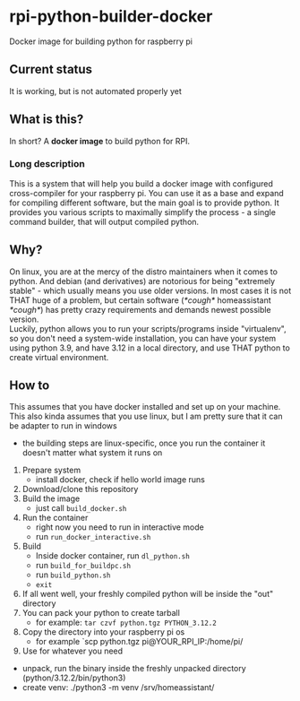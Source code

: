 # rpi-python-builder-docker
Docker image for building python for raspberry pi
<br>

## Current status
It is working, but is not automated properly yet
<br>

## What is this?
In short? A **docker image** to build python for RPI. 
<br>

### Long description
This is a system that will help you build a docker image with configured cross-compiler for your raspberry pi. 
You can use it as a base and expand for compiling different software, but the main goal is to provide python. 
It provides you various scripts to maximally simplify the process - a single command builder, that will output
compiled python.
<br>

## Why?
On linux, you are at the mercy of the distro maintainers when it comes to python. And debian (and derivatives)
are notorious for being "extremely stable" - which usually means you use older versions. 
In most cases it is not THAT huge of a problem, but certain software (*\*cough\** homeassistant *\*cough\**)
has pretty crazy requirements and demands newest possible version.
<br>
Luckily, python allows you to run your scripts/programs inside "virtualenv", so you don't need a system-wide
installation, you can have your system using python 3.9, and have 3.12 in a local directory, and use THAT python
to create virtual environment.
<br>

## How to
This assumes that you have docker installed and set up on your machine.
This also kinda assumes that you use linux, but I am pretty sure that it can be adapter to run in windows
- the building steps are linux-specific, once you run the container it doesn't matter what system it runs on

1. Prepare system
   - install docker, check if hello world image runs
2. Download/clone this repository
3. Build the image
   - just call `build_docker.sh`
4. Run the container
   - right now you need to run in interactive mode
   - run `run_docker_interactive.sh`
5. Build
   - Inside docker container, run `dl_python.sh`
   - run `build_for_buildpc.sh`
   - run `build_python.sh`
   - `exit`
6. If all went well, your freshly compiled python will be inside the "out" directory
7. You can pack your python to create tarball
   - for example: `tar czvf python.tgz PYTHON_3.12.2`
8. Copy the directory into your raspberry pi os
   - for example `scp python.tgz pi@YOUR_RPI_IP:/home/pi/
10. Use for whatever you need
  - unpack, run the binary inside the freshly unpacked directory (python/3.12.2/bin/python3)
  - create venv: ./python3 -m venv /srv/homeassistant/
